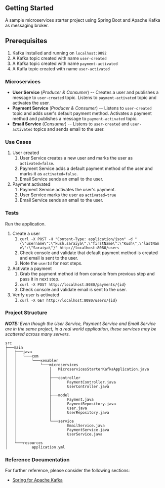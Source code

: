 ## Getting Started

A sample microservices starter project using Spring Boot and Apache Kafka as messaging broker.

## Prerequisites

1.  Kafka installed and running on `localhost:9092`
2.  A Kafka topic created with name `user-created`
3.  A Kafka topic created with name `payment-activated`
4.  A Kafla topic created with name `user-activated`

### Microservices

*   **User Service** (*Producer & Consumer*) -- Creates a user and publishes a message to `user-created` topic. Listens to `payment-activated` topic and activates the user.
*   **Payment Service** (*Producer & Consumer*) -- Listens to `user-created` topic and adds user's default payment method. Activates a payment method and publishes a message to `payment-activated` topic.
*   **Email Service** (*Consumer*) -- Listens to `user-created` and `user-activated` topics and sends email to the user.

### Use Cases

1.  User created
    1.  User Service creates a new user and marks the user as `activated=false`.
    2.  Payment Service adds a default payment method of the user and marks it as `activated=false`.
    3.  Email Service sends an email to the user.
2.  Payment activated
    1.  Payment Service activates the user's payment.
    2.  User Service marks the user as `activated=true`
    3.  Email Service sends an email to the user.

### Tests

Run the application.

1.  Create a user
    1.  `curl -X POST -H "Content-Type: application/json" -d "{\"username\":\"kush.saraiya\",\"firstName\":\"Kush\",\"lastName\":\"Saraiya\"}" http://localhost:8080/users`
    2.  Check console and validate that default payment method is created and email is sent to the user.
    3.  Note the `userId` for next steps.
2.  Activate a payment
    1.  Grab the payment method id from console from previous step and pass it in next step.
    2.  `curl -X POST http://localhost:8080/payments/{id}`
    3.  Check console and validate email is sent to the user. 
3.  Verify user is activated
    1. `curl -X GET http://localhost:8080/users/{id}`

### Project Structure

***NOTE:** Even though the User Service, Payment Service and Email Service are in the same project, in a real world application, these services may be scattered across many servers.*

```
src
├───main
│   ├───java
│   │   └───com
│   │       └───xenabler
│   │           └───microservices
│   │               │   MicroservicesStarterKafkaApplication.java
│   │               │
│   │               ├───controller
│   │               │       PaymentController.java
│   │               │       UserController.java
│   │               │
│   │               ├───model
│   │               │       Payment.java
│   │               │       PaymentRepository.java
│   │               │       User.java
│   │               │       UserRepository.java
│   │               │
│   │               └───service
│   │                       EmailService.java
│   │                       PaymentService.java
│   │                       UserService.java
│   │
│   └───resources
│           application.yml
```


### Reference Documentation

For further reference, please consider the following sections:

* [Spring for Apache Kafka](https://docs.spring.io/spring-boot/docs/2.4.5/reference/htmlsingle/#boot-features-kafka)
